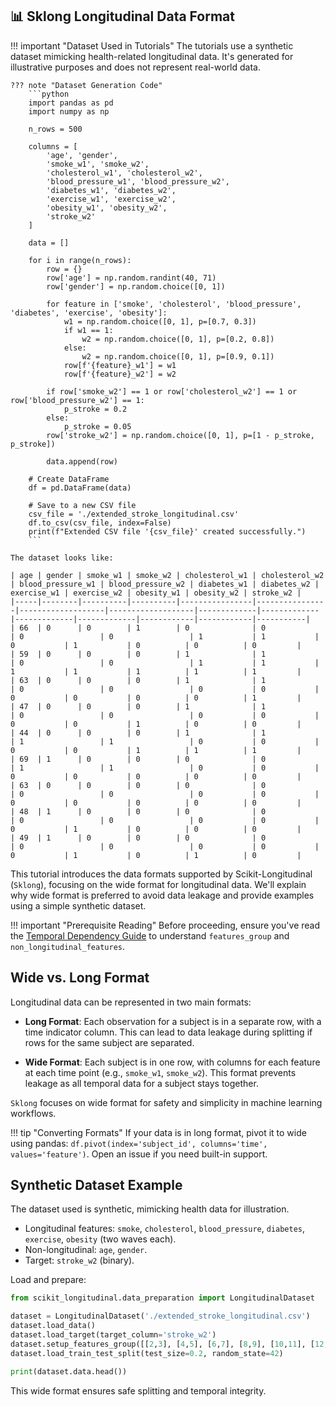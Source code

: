 ---
---

## 📊 Sklong Longitudinal Data Format

!!! important "Dataset Used in Tutorials"
    The tutorials use a synthetic dataset mimicking health-related longitudinal data. It's generated for illustrative
    purposes and does not represent real-world data.

    ??? note "Dataset Generation Code"
        ```python
        import pandas as pd
        import numpy as np

        n_rows = 500

        columns = [
            'age', 'gender',
            'smoke_w1', 'smoke_w2',
            'cholesterol_w1', 'cholesterol_w2',
            'blood_pressure_w1', 'blood_pressure_w2',
            'diabetes_w1', 'diabetes_w2',
            'exercise_w1', 'exercise_w2',
            'obesity_w1', 'obesity_w2',
            'stroke_w2'
        ]

        data = []

        for i in range(n_rows):
            row = {}
            row['age'] = np.random.randint(40, 71)  
            row['gender'] = np.random.choice([0, 1])  
            
            for feature in ['smoke', 'cholesterol', 'blood_pressure', 'diabetes', 'exercise', 'obesity']:
                w1 = np.random.choice([0, 1], p=[0.7, 0.3])
                if w1 == 1:
                    w2 = np.random.choice([0, 1], p=[0.2, 0.8])  
                else:
                    w2 = np.random.choice([0, 1], p=[0.9, 0.1])  
                row[f'{feature}_w1'] = w1
                row[f'{feature}_w2'] = w2
            
            if row['smoke_w2'] == 1 or row['cholesterol_w2'] == 1 or row['blood_pressure_w2'] == 1:
                p_stroke = 0.2  
            else:
                p_stroke = 0.05  
            row['stroke_w2'] = np.random.choice([0, 1], p=[1 - p_stroke, p_stroke])
            
            data.append(row)

        # Create DataFrame
        df = pd.DataFrame(data)

        # Save to a new CSV file
        csv_file = './extended_stroke_longitudinal.csv'
        df.to_csv(csv_file, index=False)
        print(f"Extended CSV file '{csv_file}' created successfully.")
        ```

    The dataset looks like:

    | age | gender | smoke_w1 | smoke_w2 | cholesterol_w1 | cholesterol_w2 | blood_pressure_w1 | blood_pressure_w2 | diabetes_w1 | diabetes_w2 | exercise_w1 | exercise_w2 | obesity_w1 | obesity_w2 | stroke_w2 |
    |-----|--------|----------|----------|----------------|----------------|-------------------|-------------------|-------------|-------------|-------------|-------------|------------|------------|-----------|
    | 66  | 0      | 0        | 1        | 0              | 0              | 0                 | 0                 | 1           | 1           | 0           | 1           | 0          | 0          | 0         |
    | 59  | 0      | 0        | 0        | 1              | 1              | 0                 | 0                 | 1           | 1           | 1           | 1           | 1          | 1          | 1         |
    | 63  | 0      | 0        | 0        | 1              | 1              | 0                 | 0                 | 0           | 0           | 0           | 0           | 0          | 0          | 1         |
    | 47  | 0      | 0        | 0        | 1              | 1              | 0                 | 0                 | 0           | 0           | 0           | 0           | 1          | 0          | 0         |
    | 44  | 0      | 0        | 0        | 1              | 1              | 1                 | 1                 | 0           | 0           | 0           | 0           | 1          | 1          | 1         |
    | 69  | 1      | 0        | 0        | 0              | 0              | 1                 | 1                 | 0           | 0           | 0           | 0           | 0          | 0          | 0         |
    | 63  | 0      | 0        | 0        | 0              | 0              | 0                 | 0                 | 0           | 0           | 0           | 0           | 0          | 0          | 0         |
    | 48  | 1      | 0        | 0        | 0              | 0              | 0                 | 0                 | 0           | 0           | 0           | 1           | 0          | 0          | 0         |
    | 49  | 1      | 0        | 0        | 0              | 0              | 0                 | 0                 | 0           | 0           | 0           | 1           | 0          | 1          | 0         |


This tutorial introduces the data formats supported by Scikit-Longitudinal (`Sklong`), focusing on the wide format for longitudinal data. We'll explain why wide format is preferred to avoid data leakage and provide examples using a simple synthetic dataset.

!!! important "Prerequisite Reading"
    Before proceeding, ensure you've read the [Temporal Dependency Guide](temporal_dependency.md) to understand `features_group` and `non_longitudinal_features`.

## Wide vs. Long Format

Longitudinal data can be represented in two main formats:

- **Long Format**: Each observation for a subject is in a separate row, with a time indicator column. This can lead to data leakage during splitting if rows for the same subject are separated.

- **Wide Format**: Each subject is in one row, with columns for each feature at each time point (e.g., `smoke_w1`, `smoke_w2`). This format prevents leakage as all temporal data for a subject stays together.

`Sklong` focuses on wide format for safety and simplicity in machine learning workflows.

!!! tip "Converting Formats"
    If your data is in long format, pivot it to wide using pandas: `df.pivot(index='subject_id', columns='time', values='feature')`. Open an issue if you need built-in support.

## Synthetic Dataset Example

The dataset used is synthetic, mimicking health data for illustration.

- Longitudinal features: `smoke`, `cholesterol`, `blood_pressure`, `diabetes`, `exercise`, `obesity` (two waves each).
- Non-longitudinal: `age`, `gender`.
- Target: `stroke_w2` (binary).

Load and prepare:

```python
from scikit_longitudinal.data_preparation import LongitudinalDataset

dataset = LongitudinalDataset('./extended_stroke_longitudinal.csv')
dataset.load_data()
dataset.load_target(target_column='stroke_w2')
dataset.setup_features_group([[2,3], [4,5], [6,7], [8,9], [10,11], [12,13]])  # Indices for longitudinal features
dataset.load_train_test_split(test_size=0.2, random_state=42)

print(dataset.data.head())
```

This wide format ensures safe splitting and temporal integrity.